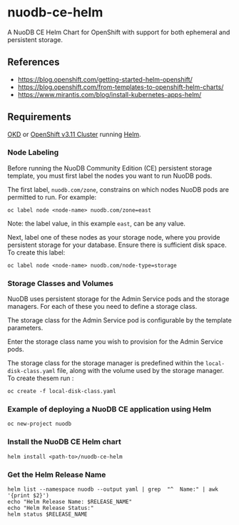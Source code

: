 # nuodb-ce-helm

A NuoDB CE Helm Chart for OpenShift with support for both ephemeral and persistent storage.

## References

* https://blog.openshift.com/getting-started-helm-openshift/
* https://blog.openshift.com/from-templates-to-openshift-helm-charts/
* https://www.mirantis.com/blog/install-kubernetes-apps-helm/

## Requirements

[OKD](https://www.okd.io) or [OpenShift v3.11 Cluster](https://docs.openshift.com/container-platform/3.11/welcome/index.html) running [Helm](https://helm.sh/).

### Node Labeling

Before running the NuoDB Community Edition (CE) persistent storage template,
you must first label the nodes you want to run NuoDB pods.

The first label, `nuodb.com/zone`, constrains on which nodes NuoDB pods are
permitted to run. For example:

    oc label node <node-name> nuodb.com/zone=east

Note: the label value, in this example `east`, can be any value.

Next, label one of these nodes as your storage node, where you provide persistent
storage for your database. Ensure there is sufficient disk space. To create this label:

    oc label node <node-name> nuodb.com/node-type=storage

### Storage Classes and Volumes

NuoDB uses persistent storage for the Admin Service pods and the storage managers. For each of these you need to define a storage class.

The storage class for the Admin Service pod is configurable by the template parameters.

Enter the storage class name you wish to provision for the Admin Service pods.

The storage class for the storage manager is predefined within the `local-disk-class.yaml` file, along with the volume used by the storage manager. To create thesem run :

    oc create -f local-disk-class.yaml

### Example of deploying a NuoDB CE application using Helm

    oc new-project nuodb

### Install the NuoDB CE Helm chart

    helm install <path-to>/nuodb-ce-helm

### Get the Helm Release Name

    helm list --namespace nuodb --output yaml | grep  "^  Name:" | awk '{print $2}')
    echo "Helm Release Name: $RELEASE_NAME"
    echo "Helm Release Status:"
    helm status $RELEASE_NAME
